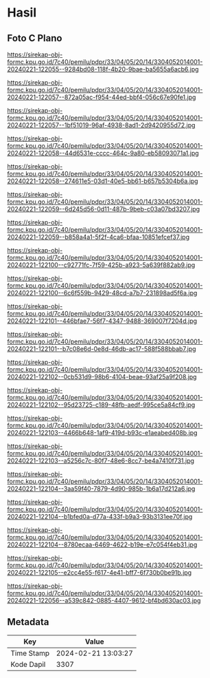# Hasil

## Foto C Plano

https://sirekap-obj-formc.kpu.go.id/7c40/pemilu/pdpr/33/04/05/20/14/3304052014001-20240221-122055--9284bd08-118f-4b20-9bae-ba5655a6acb6.jpg

https://sirekap-obj-formc.kpu.go.id/7c40/pemilu/pdpr/33/04/05/20/14/3304052014001-20240221-122057--872a05ac-f954-44ed-bbf4-056c67e90fe1.jpg

https://sirekap-obj-formc.kpu.go.id/7c40/pemilu/pdpr/33/04/05/20/14/3304052014001-20240221-122057--1bf51019-96af-4938-8ad1-2d9420955d72.jpg

https://sirekap-obj-formc.kpu.go.id/7c40/pemilu/pdpr/33/04/05/20/14/3304052014001-20240221-122058--44d6531e-cccc-464c-9a80-eb58093071a1.jpg

https://sirekap-obj-formc.kpu.go.id/7c40/pemilu/pdpr/33/04/05/20/14/3304052014001-20240221-122058--274611e5-03d1-40e5-bb61-b657b5304b6a.jpg

https://sirekap-obj-formc.kpu.go.id/7c40/pemilu/pdpr/33/04/05/20/14/3304052014001-20240221-122059--6d245d56-0d11-487b-9beb-c03a07bd3207.jpg

https://sirekap-obj-formc.kpu.go.id/7c40/pemilu/pdpr/33/04/05/20/14/3304052014001-20240221-122059--b858a4a1-5f2f-4ca6-bfaa-10851efcef37.jpg

https://sirekap-obj-formc.kpu.go.id/7c40/pemilu/pdpr/33/04/05/20/14/3304052014001-20240221-122100--c92771fc-7f59-425b-a923-5a639f882ab9.jpg

https://sirekap-obj-formc.kpu.go.id/7c40/pemilu/pdpr/33/04/05/20/14/3304052014001-20240221-122100--6c6f559b-9429-48cd-a7b7-231898ad5f6a.jpg

https://sirekap-obj-formc.kpu.go.id/7c40/pemilu/pdpr/33/04/05/20/14/3304052014001-20240221-122101--446bfae7-56f7-4347-9488-369007f7204d.jpg

https://sirekap-obj-formc.kpu.go.id/7c40/pemilu/pdpr/33/04/05/20/14/3304052014001-20240221-122101--b7c08e6d-0e8d-46db-ac17-588f588bbab7.jpg

https://sirekap-obj-formc.kpu.go.id/7c40/pemilu/pdpr/33/04/05/20/14/3304052014001-20240221-122102--0cb531d9-98b6-4104-beae-93af25a9f208.jpg

https://sirekap-obj-formc.kpu.go.id/7c40/pemilu/pdpr/33/04/05/20/14/3304052014001-20240221-122102--95d23725-c189-48fb-aedf-995ce5a84cf9.jpg

https://sirekap-obj-formc.kpu.go.id/7c40/pemilu/pdpr/33/04/05/20/14/3304052014001-20240221-122103--4466b648-1af9-419d-b93c-e1aeabed408b.jpg

https://sirekap-obj-formc.kpu.go.id/7c40/pemilu/pdpr/33/04/05/20/14/3304052014001-20240221-122103--a5256c7c-80f7-48e6-8cc7-be4a7410f731.jpg

https://sirekap-obj-formc.kpu.go.id/7c40/pemilu/pdpr/33/04/05/20/14/3304052014001-20240221-122104--3aa59f40-7879-4d90-985b-1b6a17d212a6.jpg

https://sirekap-obj-formc.kpu.go.id/7c40/pemilu/pdpr/33/04/05/20/14/3304052014001-20240221-122104--b1bfed0a-d77a-433f-b9a3-93b3131ee70f.jpg

https://sirekap-obj-formc.kpu.go.id/7c40/pemilu/pdpr/33/04/05/20/14/3304052014001-20240221-122104--8780ecaa-6469-4622-b19e-e7c054f4eb31.jpg

https://sirekap-obj-formc.kpu.go.id/7c40/pemilu/pdpr/33/04/05/20/14/3304052014001-20240221-122105--e2cc4e55-f617-4e41-bff7-6f730b0be91b.jpg

https://sirekap-obj-formc.kpu.go.id/7c40/pemilu/pdpr/33/04/05/20/14/3304052014001-20240221-122056--a539c842-0885-4407-9612-bf4bd630ac03.jpg


## Metadata

| Key        | Value               |
| ---------- | ------------------- |
| Time Stamp | 2024-02-21 13:03:27 |
| Kode Dapil | 3307                |



